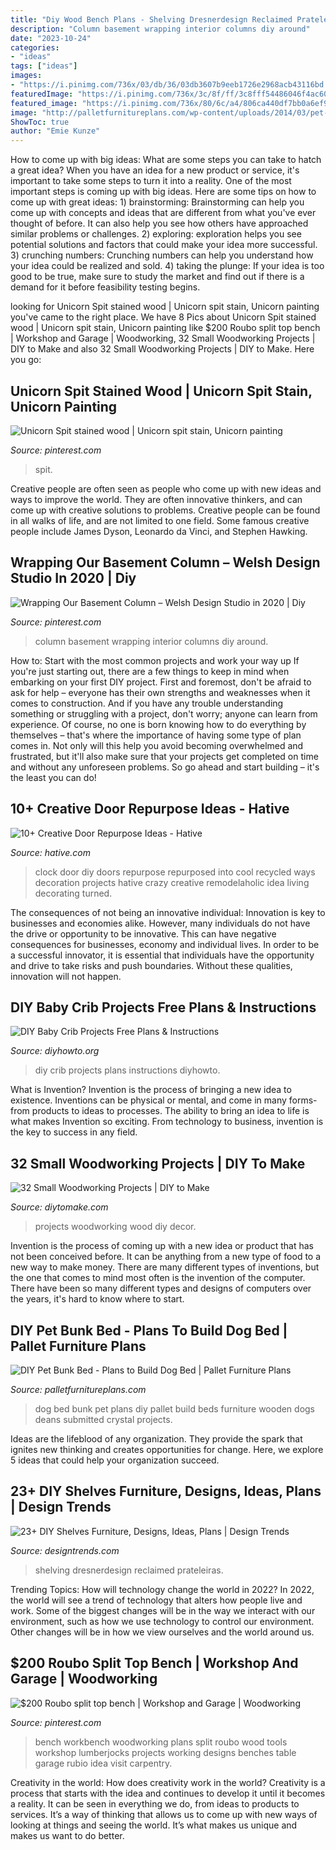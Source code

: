 ```yaml
---
title: "Diy Wood Bench Plans - Shelving Dresnerdesign Reclaimed Prateleiras"
description: "Column basement wrapping interior columns diy around"
date: "2023-10-24"
categories:
- "ideas"
tags: ["ideas"]
images:
- "https://i.pinimg.com/736x/03/db/36/03db3607b9eeb1726e2968acb43116bd.jpg"
featuredImage: "https://i.pinimg.com/736x/3c/8f/ff/3c8fff54486046f4ac60a4a278ffe777.jpg"
featured_image: "https://i.pinimg.com/736x/80/6c/a4/806ca440df7bb0a6ef93a6429792bc72--workbench-ideas-roubo-workbench-plans.jpg?b=t"
image: "http://palletfurnitureplans.com/wp-content/uploads/2014/03/pet-bunk-bed-3.jpg"
ShowToc: true
author: "Emie Kunze"
---
```



How to come up with big ideas: What are some steps you can take to hatch a great idea?
When you have an idea for a new product or service, it's important to take some steps to turn it into a reality. One of the most important steps is coming up with big ideas. Here are some tips on how to come up with great ideas: 1) brainstorming: Brainstorming can help you come up with concepts and ideas that are different from what you've ever thought of before. It can also help you see how others have approached similar problems or challenges. 2) exploring: exploration helps you see potential solutions and factors that could make your idea more successful. 3) crunching numbers: Crunching numbers can help you understand how your idea could be realized and sold. 4) taking the plunge: If your idea is too good to be true, make sure to study the market and find out if there is a demand for it before feasibility testing begins.

	

		
looking for Unicorn Spit stained wood | Unicorn spit stain, Unicorn painting you've came to the right place. We have 8 Pics about Unicorn Spit stained wood | Unicorn spit stain, Unicorn painting like $200 Roubo split top bench | Workshop and Garage | Woodworking, 32 Small Woodworking Projects | DIY to Make and also 32 Small Woodworking Projects | DIY to Make. Here you go:
		
    
## Unicorn Spit Stained Wood | Unicorn Spit Stain, Unicorn Painting

<img loading=lazy src="https://i.pinimg.com/736x/03/db/36/03db3607b9eeb1726e2968acb43116bd.jpg" onerror="this.onerror=null;this.src='https://tse1.mm.bing.net/th?id=OIP.GExhKTXlzkv6Yb8jqxbfdAHaLp&amp;pid=15.1';" alt="Unicorn Spit stained wood | Unicorn spit stain, Unicorn painting">

_Source: pinterest.com_

>spit. 

	

Creative people are often seen as people who come up with new ideas and ways to improve the world. They are often innovative thinkers, and can come up with creative solutions to problems. Creative people can be found in all walks of life, and are not limited to one field. Some famous creative people include James Dyson, Leonardo da Vinci, and Stephen Hawking.

    
## Wrapping Our Basement Column – Welsh Design Studio In 2020 | Diy

<img loading=lazy src="https://i.pinimg.com/736x/3c/8f/ff/3c8fff54486046f4ac60a4a278ffe777.jpg" onerror="this.onerror=null;this.src='https://tse1.mm.bing.net/th?id=OIP.KNYqojd3x06srEG60cmMkAHaLr&amp;pid=15.1';" alt="Wrapping Our Basement Column – Welsh Design Studio in 2020 | Diy">

_Source: pinterest.com_

>column basement wrapping interior columns diy around. 

	

How to: Start with the most common projects and work your way up
If you're just starting out, there are a few things to keep in mind when embarking on your first DIY project. First and foremost, don't be afraid to ask for help – everyone has their own strengths and weaknesses when it comes to construction. And if you have any trouble understanding something or struggling with a project, don't worry; anyone can learn from experience.
Of course, no one is born knowing how to do everything by themselves – that's where the importance of having some type of plan comes in. Not only will this help you avoid becoming overwhelmed and frustrated, but it'll also make sure that your projects get completed on time and without any unforeseen problems. So go ahead and start building – it's the least you can do!

    
## 10+ Creative Door Repurpose Ideas - Hative

<img loading=lazy src="https://hative.com/wp-content/uploads/2014/09/door-repurpose-ideas/4-old-door-clock.jpg" onerror="this.onerror=null;this.src='https://tse4.mm.bing.net/th?id=OIP.l8XJkqLIEy1FkdOzlTPuMAHaOB&amp;pid=15.1';" alt="10+ Creative Door Repurpose Ideas - Hative">

_Source: hative.com_

>clock door diy doors repurpose repurposed into cool recycled ways decoration projects hative crazy creative remodelaholic idea living decorating turned. 

	

The consequences of not being an innovative individual:
Innovation is key to businesses and economies alike. However, many individuals do not have the drive or opportunity to be innovative. This can have negative consequences for businesses, economy and individual lives. In order to be a successful innovator, it is essential that individuals have the opportunity and drive to take risks and push boundaries. Without these qualities, innovation will not happen.

    
## DIY Baby Crib Projects Free Plans &amp; Instructions

<img loading=lazy src="http://www.diyhowto.org/wp-content/uploads/DIYHowto-DIY-Baby-Crib-Projects-Free-Plans-07.jpg" onerror="this.onerror=null;this.src='https://tse1.mm.bing.net/th?id=OIP.-X8IJzJBooEJGi4nz6i9gwHaPl&amp;pid=15.1';" alt="DIY Baby Crib Projects Free Plans &amp; Instructions">

_Source: diyhowto.org_

>diy crib projects plans instructions diyhowto. 

	

What is Invention?
Invention is the process of bringing a new idea to existence. Inventions can be physical or mental, and come in many forms- from products to ideas to processes. The ability to bring an idea to life is what makes Invention so exciting. From technology to business, invention is the key to success in any field.

    
## 32 Small Woodworking Projects | DIY To Make

<img loading=lazy src="http://www.diytomake.com/wp-content/uploads/2016/03/card-holder.jpg" onerror="this.onerror=null;this.src='https://tse2.mm.bing.net/th?id=OIP.EpL8YHLKw8WSN5sJoEvNywHaJ3&amp;pid=15.1';" alt="32 Small Woodworking Projects | DIY to Make">

_Source: diytomake.com_

>projects woodworking wood diy decor. 

	

Invention is the process of coming up with a new idea or product that has not been conceived before. It can be anything from a new type of food to a new way to make money. There are many different types of inventions, but the one that comes to mind most often is the invention of the computer. There have been so many different types and designs of computers over the years, it's hard to know where to start.

    
## DIY Pet Bunk Bed - Plans To Build Dog Bed | Pallet Furniture Plans

<img loading=lazy src="http://palletfurnitureplans.com/wp-content/uploads/2014/03/pet-bunk-bed-3.jpg" onerror="this.onerror=null;this.src='https://tse2.mm.bing.net/th?id=OIP.Coq3nH34Bbq0O9msWc4PgAHaJ4&amp;pid=15.1';" alt="DIY Pet Bunk Bed - Plans to Build Dog Bed | Pallet Furniture Plans">

_Source: palletfurnitureplans.com_

>dog bed bunk pet plans diy pallet build beds furniture wooden dogs deans submitted crystal projects. 

	

Ideas are the lifeblood of any organization. They provide the spark that ignites new thinking and creates opportunities for change. Here, we explore 5 ideas that could help your organization succeed.

    
## 23+ DIY Shelves Furniture, Designs, Ideas, Plans | Design Trends

<img loading=lazy src="https://images.designtrends.com/wp-content/uploads/2016/03/03071520/Reclaimed-Bar-Wood-DIY-Shelves.jpeg" onerror="this.onerror=null;this.src='https://tse4.mm.bing.net/th?id=OIP.zMJMltLL08qrpk6uyDEU-wHaLH&amp;pid=15.1';" alt="23+ DIY Shelves Furniture, Designs, Ideas, Plans | Design Trends">

_Source: designtrends.com_

>shelving dresnerdesign reclaimed prateleiras. 

	

Trending Topics: How will technology change the world in 2022?
In 2022, the world will see a trend of technology that alters how people live and work. Some of the biggest changes will be in the way we interact with our environment, such as how we use technology to control our environment. Other changes will be in how we view ourselves and the world around us.

    
## $200 Roubo Split Top Bench | Workshop And Garage | Woodworking

<img loading=lazy src="https://i.pinimg.com/736x/80/6c/a4/806ca440df7bb0a6ef93a6429792bc72--workbench-ideas-roubo-workbench-plans.jpg?b=t" onerror="this.onerror=null;this.src='https://tse2.mm.bing.net/th?id=OIP.0xA-yUrLMzYUmgEKFhqV0wHaJ4&amp;pid=15.1';" alt="$200 Roubo split top bench | Workshop and Garage | Woodworking">

_Source: pinterest.com_

>bench workbench woodworking plans split roubo wood tools workshop lumberjocks projects working designs benches table garage rubio idea visit carpentry. 

	

Creativity in the world: How does creativity work in the world?
Creativity is a process that starts with the idea and continues to develop it until it becomes a reality. It can be seen in everything we do, from ideas to products to services. It’s a way of thinking that allows us to come up with new ways of looking at things and seeing the world. It’s what makes us unique and makes us want to do better.

